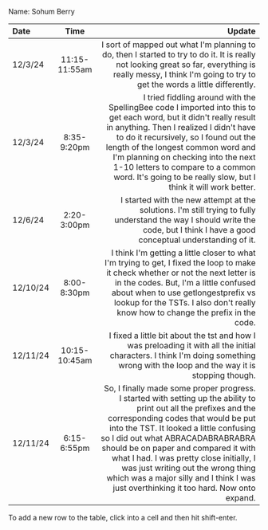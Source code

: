 Name: Sohum Berry

| Date     |     Time      |                                                                                                                                                                                                                                                                                                                                                                                                                                                       Update |
|:---------|:-------------:|-------------------------------------------------------------------------------------------------------------------------------------------------------------------------------------------------------------------------------------------------------------------------------------------------------------------------------------------------------------------------------------------------------------------------------------------------------------:|
| 12/3/24  | 11:15-11:55am |                                                                                                                                                                                                                                             I sort of mapped out what I'm planning to do, then I started to try to do it. It is really not looking great so far, everything is really messy, I think I'm going to try to get the words a little differently. |
| 12/3/24  |  8:35-9:20pm  |                                                               I tried fiddling around with the SpellingBee code I imported into this to get each word, but it didn't really result in anything. Then I realized I didn't have to do it recursively, so I found out the length of the longest common word and I'm planning on checking into the next 1-10 letters to compare to a common word. It's going to be really slow, but I think it will work better. |
| 12/6/24  |  2:20-3:00pm  |                                                                                                                                                                                                                                                                             I started with the new attempt at the solutions. I'm still trying to fully understand the way I should write the code, but I think I have a good conceptual understanding of it. |
| 12/10/24 |  8:00-8:30pm  |                                                                                                                                                        I think I'm getting a little closer to what I'm trying to get, I fixed the loop to make it check whether or not the next letter is in the codes. But, I'm a little confused about when to use getlongestprefix vs lookup for the TSTs. I also don't really know how to change the prefix in the code. |
| 12/11/24 | 10:15-10:45am |                                                                                                                                                                                                                                                                           I fixed a little bit about the tst and how I was preloading it with all the initial characters. I think I'm doing something wrong with the loop and the way it is stopping though. |
| 12/11/24 |  6:15-6:55pm  | So, I finally made some proper progress. I started with setting up the ability to print out all the prefixes and the corresponding codes that would be put into the TST. It looked a little confusing so I did out what ABRACADABRABRABRA should be on paper and compared it with what I had. I was pretty close initially, I was just writing out the wrong thing which was a major silly and I think I was just overthinking it too hard. Now onto expand. |


To add a new row to the table, click into a cell and then hit shift-enter.